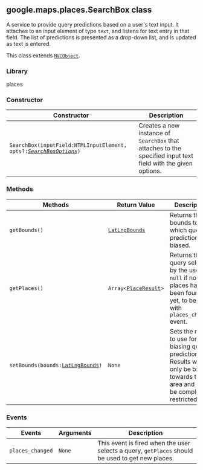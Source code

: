 <h2 id="SearchBox">
google.maps.places.SearchBox
class
</h2><p>A service to provide query predictions based on a user's text input. It attaches to an input element of type <code>text</code>, and listens for text entry in that field. The list of predictions is presented as a drop-down list, and is updated as text is entered.</p><p>This class extends
<code><a href="https://github.com/amenadiel/google-maps-documentation/blob/master/docs/google.maps.MVCObject.md">MVCObject</a></code>.
</p><h3>Library</h3><p>places</p><h3>Constructor</h3><table summary="class SearchBox - Constructor" width="100%">
<thead>
<tr><th>Constructor</th>
<th>Description</th>
</tr></thead>
<tbody>
<tr>
<td><code>SearchBox(inputField:HTMLInputElement, opts?:<a href="https://github.com/amenadiel/google-maps-documentation/blob/master/docs/google.maps.places.SearchBoxOptions.md"><em>SearchBoxOptions</em></a>)</code></td>
<td>Creates a new instance of <code>SearchBox</code> that attaches to the specified input text field with the given options.</td>
</tr>
</tbody>
</table><h3>Methods</h3><table summary="class SearchBox - Methods" width="100%">
<thead>
<tr><th>Methods</th>
<th>Return Value</th>
<th>Description</th>
</tr></thead>
<tbody>
<tr>
<td><code>getBounds()</code></td>
<td><code><a href="https://github.com/amenadiel/google-maps-documentation/blob/master/docs/google.maps.LatLngBounds.md">LatLngBounds</a></code></td>
<td>Returns the bounds to which query predictions are biased.</td>
</tr>
<tr>
<td><code>getPlaces()</code></td>
<td><code>Array&lt;<a href="https://github.com/amenadiel/google-maps-documentation/blob/master/docs/google.maps.places.PlaceResult.md">PlaceResult</a>&gt;</code></td>
<td>Returns the query selected by the user, or <code>null</code> if no places have been found yet, to be used with <code>places_changed</code> event.</td>
</tr>
<tr>
<td><code>setBounds(bounds:<a href="https://github.com/amenadiel/google-maps-documentation/blob/master/docs/google.maps.LatLngBounds.md">LatLngBounds</a>)</code></td>
<td><code>None</code></td>
<td>Sets the region to use for biasing query predictions. Results will only be biased towards this area and not be completely restricted to it.</td>
</tr>
</tbody>
</table><h3>Events</h3><table summary="class SearchBox - Events" width="100%">
<thead>
<tr><th>Events</th>
<th>Arguments</th>
<th>Description</th>
</tr></thead>
<tbody>
<tr>
<td><code>places_changed</code></td>
<td><code>None</code></td>
<td>This event is fired when the user selects a query, <code>getPlaces</code> should be used to get new places.</td>
</tr>
</tbody>
</table>
